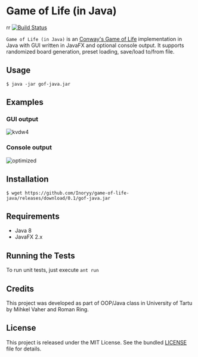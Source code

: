 Game of Life (in Java)
=========
rr
[![Build Status](https://travis-ci.org/Inoryy/game-of-life-java.svg?branch=master)](https://travis-ci.org/Inoryy/game-of-life-java)

`Game of Life (in Java)` is an [Conway's Game of Life](http://en.wikipedia.org/wiki/Conway%27s_Game_of_Life) implementation in Java with GUI written in JavaFX and optional console output.
It supports randomized board generation, preset loading, save/load to/from file.

## Usage

`$ java -jar gof-java.jar`

## Examples

### GUI output

![kvdw4](https://cloud.githubusercontent.com/assets/195271/7415217/f21d98cc-ef5f-11e4-9e0e-b80226e36ffa.gif)

### Console output

![optimized](https://cloud.githubusercontent.com/assets/195271/6559330/d7f4a114-c68a-11e4-9050-975438c39ccd.gif)

## Installation

`$ wget https://github.com/Inoryy/game-of-life-java/releases/download/0.1/gof-java.jar`

## Requirements

* Java 8
* JavaFX 2.x

## Running the Tests

To run unit tests, just execute `ant run`

## Credits

This project was developed as part of OOP/Java class in University of Tartu by Mihkel Vaher and Roman Ring.

## License

This project is released under the MIT License.
See the bundled [LICENSE](LICENSE) file for details.
